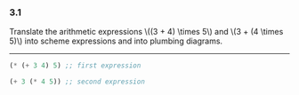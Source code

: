 ### 3.1
Translate the arithmetic expressions \\((3 + 4) \times 5\\) and \\(3 + (4 \times 5)\\) into scheme expressions and into plumbing diagrams.

***

~~~ scheme
(* (+ 3 4) 5) ;; first expression

(+ 3 (* 4 5)) ;; second expression
~~~